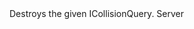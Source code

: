 <function name="DestroyQueryModel" parent="physcollide" type="libraryfunc">
	<description>
		Destroys the given ICollisionQuery.
		<added version="0.7"></added>
	</description>
	<realm>Server</realm>
	<args>
		<arg name="query" type="ICollisionQuery"></arg>
	</args>
	<rets>
		<ret name="" type="number"></ret>
	</rets>
</function>
